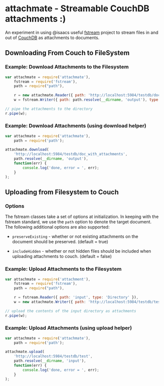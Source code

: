 # attachmate - Streamable CouchDB attachments :)

An experiment in using @isaacs useful [fstream](https://github.com/isaacs/fstream) project to stream files in and out of [CouchDB](http://couchdb.apache.org/) as attachments to documents.

## Downloading From Couch to FileSystem

### Example: Download Attachments to the Filesystem

```js
var attachmate = require('attachmate'),
    fstream = require('fstream'),
    path = require("path"),
    
    r = new attachmate.Reader({ path: 'http://localhost:5984/testdb/doc_with_attachments' }),
    w = fstream.Writer({ path: path.resolve(__dirname, 'output'), type: 'Directory'});
    
// pipe the attachments to the directory
r.pipe(w);
```

### Example: Download Attachments (using download helper)

```js
var attachmate = require('attachmate'),
    path = require('path');
    
attachmate.download(
    'http://localhost:5984/testdb/doc_with_attachments', 
    path.resolve(__dirname, 'output'), 
    function(err) {
        console.log('done, error = ', err);
    }
);
```

## Uploading from Filesystem to Couch

### Options

The fstream classes take a set of options at initialization.  In keeping with the fstream standard, we use the `path` option to denote the target document.  The following additional options are also supported:

- `preserveExisting` - whether or not existing attachments on the document should be preserved. (default = true)

- `includeHidden` - whether or not hidden files should be included when uploading attachments to couch. (default = false)

### Example: Upload Attachments to the Filesystem

```js
var attachmate = require('attachment'),
    fstream = require('fstream'),
    path = require("path"),
    
    r = fstream.Reader({ path: 'input', type: 'Directory' }),
    w = new attachmate.Writer({ path: 'http://localhost:5984/testdb/test' });
    
// upload the contents of the input directory as attachments
r.pipe(w);
```

### Example: Upload Attachments (using upload helper)

```js
var attachmate = require('attachmate'),
    path = require('path');
    
attachmate.upload(
    'http://localhost:5984/testdb/test', 
    path.resolve(__dirname, 'input'), 
    function(err) {
        console.log('done, error = ', err);
    }
);
```
